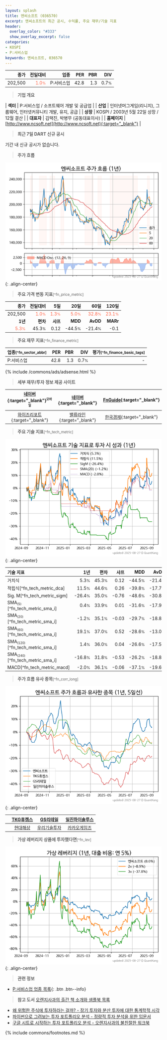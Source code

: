 ```yaml
---
layout: splash
title: 엔씨소프트 (036570)
excerpt: 엔씨소프트의 최근 공시, 수익률, 주요 재무/기술 지표
header:
  overlay_color: "#333"
  show_overlay_excerpt: false
categories:
- KOSPI
- P:서비스업
keywords: 엔씨소프트, 036570
---
```


| **종가** | **전일대비** | **업종** | **PER** | **PBR** | **DIV** |
| -------: | -----------: | -------: | ------: | ------: | ------: |
| 202,500 | <span style="color: tomato">1.0<small>%</small></span> | P:서비스업 | 42.8 | 1.3 | 0.7<small>%</small> |

<!-- more -->


> **기업 개요**<a id="company"></a>

| <span style="white-space:nowrap;">**섹터**</span> | P:서비스업 / 소프트웨어 개발 및 공급업 |
| <span style="white-space:nowrap;">**산업**</span> | 인터넷머그게임(리니지), 그룹웨어, 인터넷커뮤니티 개발, 유지, 공급 |
| <span style="white-space:nowrap;">**상장**</span> | KOSPI / 2003년 5월 22일 상장 / 12월 결산 |
| <span style="white-space:nowrap;">**대표자**</span> | 김택진, 박병무 (공동대표이사) |
| <span style="white-space:nowrap;">**홈페이지**</span> | [http://www.ncsoft.net](http://www.ncsoft.net){:target="_blank"} |


> **최근 7일 DART 신규 공시**<a id="dart"></a>

기간 내 신규 공시가 없습니다.


> **주가 흐름**<a id="price"></a>

![036570](/stock/images/036570.png){: .align-center}


> **주요 가격 변동 지표**<small>[^fn_price_metric]</small>

| **종가** | **전일대비** | **5일** | **20일** | **60일** | **120일** |
| -------: | -----------: | ------: | -------: | -------: | --------: |
| 202,500 | <span style="color: tomato">1.0<small>%</small></span> | <span style="color: tomato">1.3<small>%</small></span> | <span style="color: tomato">5.0<small>%</small></span> | <span style="color: tomato">32.8<small>%</small></span> | <span style="color: tomato">23.1<small>%</small></span> |
| **1년** | **편차** | **샤프** | **MDD** | **AvDD** | **MARr** |
| <span style="color: tomato">5.3<small>%</small></span> | 45.3<small>%</small> | 0.12 | -44.5<small>%</small> | -21.4<small>%</small> | -0.1 |


> **주요 재무 지표**<small>[^fn_finance_metric]</small>

| **업종**<small>[^fn_sector_abbr]</small> | **PER** | **PBR** | **DIV** | **평가**<small>[^fn_finance_basic_tags]</small> |
| :--------------------------------------- | ------: | ------: | ------: | ----------------------------------------------: |
| P:서비스업 | 42.8 | 1.3 | 0.7<small>%</small> | - |



{% include /commons/ads/adsense.html %}

> **세부 재무/투자 정보 제공 사이트**

| [네이버](https://m.stock.naver.com/domestic/stock/036570/finance/summary){:target="_blank"}<sup><small>모바일</small></sup> | [네이버](https://finance.naver.com/item/coinfo.naver?code=036570){:target="_blank"} | [FnGuide](https://comp.fnguide.com/SVO2/ASP/SVD_Invest.asp?gicode=A036570&MenuYn=Y){:target="_blank"} |
| :---: | :---: | :---: |
| [와이즈리포트](https://comp.wisereport.co.kr/company/c1040001.aspx?cmp_cd=036570){:target="_blank"} | [밸류라인](https://www.valueline.co.kr/finance/summary/036570){:target="_blank"} | [한국경제](https://markets.hankyung.com/stock/036570/financial-summary){:target="_blank"} |


> **주요 기술 지표**<small>[^fn_tech_metric]</small>


![036570](/stock/images/036570_tech.png){: .align-center}

| **기술 지표** | **1년** | **편차** | **샤프** | **MDD** | **AvDD** |
| :------------ | ------: | -----------: | -------: | ------: | -------: |
| 거치식 | 5.3<small>%</small> | 45.3<small>%</small> | 0.12 | -44.5<small>%</small> | -21.4<small>%</small> |
| 적립식[^fn_tech_metric_dca] | 11.5<small>%</small> | 44.6<small>%</small> | 0.26 | -39.8<small>%</small> | -17.7<small>%</small> |
| Sig. M[^fn_tech_metric_sigm] | -26.4<small>%</small> | 35.0<small>%</small> | -0.76 | -48.6<small>%</small> | -30.8<small>%</small> |
| SMA<small><sub>(5)</sub></small>[^fn_tech_metric_sma_i] | 0.4<small>%</small> | 33.9<small>%</small> | 0.01 | -31.6<small>%</small> | -17.9<small>%</small> |
| SMA<small><sub>(20)</sub></small>[^fn_tech_metric_sma_i] | -1.2<small>%</small> | 35.1<small>%</small> | -0.03 | -29.7<small>%</small> | -18.8<small>%</small> |
| SMA<small><sub>(60)</sub></small>[^fn_tech_metric_sma_i] | 19.1<small>%</small> | 37.0<small>%</small> | 0.52 | -28.6<small>%</small> | -13.0<small>%</small> |
| SMA<small><sub>(120)</sub></small>[^fn_tech_metric_sma_i] | 1.4<small>%</small> | 36.0<small>%</small> | 0.04 | -26.6<small>%</small> | -17.5<small>%</small> |
| SMA<small><sub>(240)</sub></small>[^fn_tech_metric_sma_i] | -16.8<small>%</small> | 31.8<small>%</small> | -0.53 | -26.2<small>%</small> | -18.8<small>%</small> |
| MACD[^fn_tech_metric_macd] | -2.0<small>%</small> | 36.1<small>%</small> | -0.06 | -37.1<small>%</small> | -19.6<small>%</small> |


> **주가 흐름 유사 종목**<a id="corr"></a><small>[^fn_corr_long]</small>

![036570](/stock/images/036570_corr.png){: .align-center}

|       | [TKG휴켐스](/069260/) | [GS리테일](/007070/) | [일진하이솔루스](/271940/) |
| :---: | :------------------------------------: | :------------------------------------: | :------------------------------------: |
|       | [현대해상](/001450/) | [우리기술투자](/041190/) | [카카오게임즈](/293490/) |


> **가상 레버리지 상품에 투자했다면**<a id="2x"></a><small>[^fn_lev]</small>

![036570](/stock/images/036570_2x.png){: .align-center}


> **관련 정보**

- [P:서비스업 업종 목록](/stats/sector/kospi_업종_서비스업_종목/){: .btn .btn--info}

> **참고 도서** [오렌지사과의 출간 책 소개와 샘플북 목록](https://kongdori.tistory.com/691)

- [왜 위험한 주식에 투자하라는 걸까? - 장기 투자와 분산 투자에 대한 통계학적 시각](https://kongdori.tistory.com/421)
- [파이썬으로 그려보는 투자 포트폴리오 분석  - 정량적 투자 분석을 위한 입문서](https://kongdori.tistory.com/643)
- [구글 시트로 시작하는 투자 포트폴리오 분석 - 오렌지사과의 불친절한 워크북](https://kongdori.tistory.com/449)


{% include commons/footnotes.md %}
